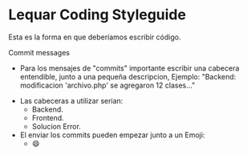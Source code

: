 # Lequar Coding Styleguide
Esta es la forma en que deberíamos escribir código.

Commit messages

* Para los mensajes de "commits" importante escribir una cabecera entendible, junto a una pequeña descripcion, Ejemplo: "Backend: modificacion 'archivo.php' se agregaron 12 clases..."
- Las cabeceras a utilizar serian:
   * Backend.
   * Frontend.
   * Solucion Error.
- El enviar los commits pueden empezar junto a un Emoji:
   * :smile:
